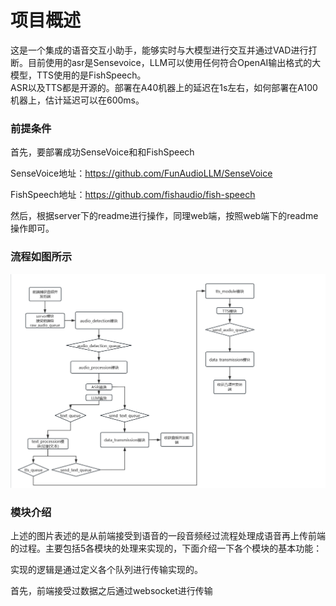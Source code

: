 # 项目概述  
这是一个集成的语音交互小助手，能够实时与大模型进行交互并通过VAD进行打断。目前使用的asr是Sensevoice，LLM可以使用任何符合OpenAI输出格式的大模型，TTS使用的是FishSpeech。  
ASR以及TTS都是开源的。部署在A40机器上的延迟在1s左右，如何部署在A100机器上，估计延迟可以在600ms。  

### 前提条件  

首先，要部署成功SenseVoice和和FishSpeech  

SenseVoice地址：https://github.com/FunAudioLLM/SenseVoice  

FishSpeech地址：https://github.com/fishaudio/fish-speech  

然后，根据server下的readme进行操作，同理web端，按照web端下的readme操作即可。  

### 流程如图所示   

![流程图](https://github.com/FreedomIntelligence/Intelligent-Voice-Assistant/blob/main/img/%E6%B5%81%E7%A8%8B%E5%9B%BE.png)  

### 模块介绍

上述的图片表述的是从前端接受到语音的一段音频经过流程处理成语音再上传前端的过程。主要包括5各模块的处理来实现的，下面介绍一下各个模块的基本功能：  



实现的逻辑是通过定义各个队列进行传输实现的。  

首先，前端接受过数据之后通过websocket进行传输
